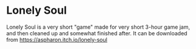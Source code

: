 ﻿# Lonely Soul

Lonely Soul is a very short "game" made for very short 3-hour game jam, and then cleaned up and somewhat finished after. It can be downloaded from https://aspharon.itch.io/lonely-soul
